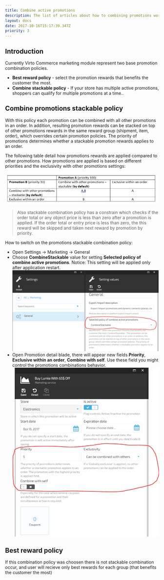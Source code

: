 ```yaml
---
title: Combine active promotions
description: The list of articles about how to combining promotions works in Virto Commerce
layout: docs
date: 2017-10-16T15:17:39.347Z
priority: 3
---
```

## Introduction
Currently Virto Commerce marketing module represent two base promotion combination policies.
* **Best reward policy** - select the promotion rewards that benefits the customer the most.
* **Combine stackable policy** - If your store has multiple active promotions, shoppers can qualify for multiple promotions at a time..

## Combine promotions stackable policy

With this policy each promotion can be combined with all other promotions in an order.
In addition, resulting promotion  rewards can be stacked on top of other promotions rewards  in the same reward group (shipment, item, order), which overrides certain promotion policies. 
The priority of promotions determines whether a stackable promotion rewards applies to an order. 

The following table detail how promotions rewards are applied compared to other promotions. How promotions are applied is based on different priorities and the exclusivity with other promotions settings:

![](../../../assets/images/docs/promotions-combining-table.png)

> Also stackable combination policy has a constrain which checks if the order total or any object price is less than zero after a promotion is applied.
If the order total or entry price is less than zero, the  this reward will be skipped and taken next reward by promotion by priority.

How to switch on the promotions stackable combination policy:
*	Open Settings -> Marketing -> General
*	Choose  **CombineStackable** value for setting **Selected policy of combine active promotions**. Notice: This setting will be applied only after application restart.
![](../../../assets/images/docs/promotions-combining-setup-1.png)
*	Open Promotion detail blade, there will appear new fields **Priority**, **Exclusive within an order**, **Combine with self**. Use these field you might control the  promotions combinations behavior. 
![](../../../assets/images/docs/promotions-combining-setup-2.png)

## Best reward policy
If this combination policy was choosen there is not stackable combination occur, and user will recieve only best rewards for each group (that benefits the customer the most)
